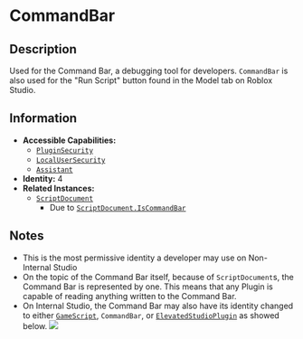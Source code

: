 # CommandBar

## Description
Used for the Command Bar, a debugging tool for developers. `CommandBar` is also used for the "Run Script" button found in the Model tab on Roblox Studio.

## Information
- **Accessible Capabilities:**
  - [`PluginSecurity`](../Capabilities/1%20-%20PluginSecurity.md)
  - [`LocalUserSecurity`](../Capabilities/3%20-%20LocalUserSecurity.md)
  - [`Assistant`](../Capabilities/Assistant.md)
- **Identity:** 4
- **Related Instances:**
  - [`ScriptDocument`](https://create.roblox.com/docs/reference/engine/classes/ScriptDocument)
    - Due to [`ScriptDocument.IsCommandBar`](https://create.roblox.com/docs/reference/engine/classes/ScriptDocument#IsCommandBar)

## Notes
- This is the most permissive identity a developer may use on Non-Internal Studio
- On the topic of the Command Bar itself, because of `ScriptDocument`s, the Command Bar is represented by one. This means that any Plugin is capable of reading anything written to the Command Bar.
- On Internal Studio, the Command Bar may also have its identity changed to either [`GameScript`](02%20-%20GameScript.md), `CommandBar`, or [`ElevatedStudioPlugin`](06%20-%20ElevatedStudioPlugin.md) as showed below. ![](https://i.imgur.com/6rEwlQF.png)
